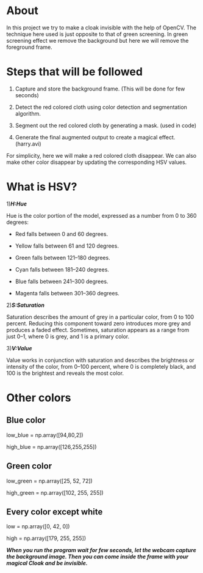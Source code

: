 # About 

In this project we try to make a cloak invisible with the help of OpenCV. The technique here used is just opposite to that of green screening. In green screening effect we remove the background but here we will remove the foreground frame.

# Steps that will be followed

1. Capture and store the background frame. (This will be done for few seconds)

2. Detect the red colored cloth using color detection and segmentation algorithm.

3. Segment out the red colored cloth by generating a mask. (used in code)

4. Generate the final augmented output to create a magical effect. (harry.avi)

For simplicity, here we will make a red colored cloth disappear. We can also make other color disappear by updating the corresponding HSV values.

# What is HSV?

1)**_H:Hue_** 

Hue is the color portion of the model, expressed as a number from 0 to 360 degrees:

- Red falls between 0 and 60 degrees.

- Yellow falls between 61 and 120 degrees.

- Green falls between 121–180 degrees.

- Cyan falls between 181–240 degrees.

- Blue falls between 241–300 degrees.

- Magenta falls between 301–360 degrees.

2)**_S:Saturation_**

Saturation describes the amount of grey in a particular color, from 0 to 100 percent. Reducing this component toward zero introduces more grey and produces a faded effect. Sometimes, saturation appears as a range from just 0–1, where 0 is grey, and 1 is a primary color.

3)**_V:Value_**

Value works in conjunction with saturation and describes the brightness or intensity of the color, from 0–100 percent, where 0 is completely black, and 100 is the brightest and reveals the most color.

# Other colors

## Blue color
   low_blue = np.array([94,80,2])
   
   high_blue = np.array([126,255,255])

## Green color
   low_green = np.array([25, 52, 72])
   
   high_green = np.array([102, 255, 255])
   
## Every color except white
   low = np.array([0, 42, 0])
   
   high = np.array([179, 255, 255])
   
**_When you run the program wait for few seconds, let the webcam capture the background image. Then you can come inside the frame with your magical Cloak and be invisible._**
